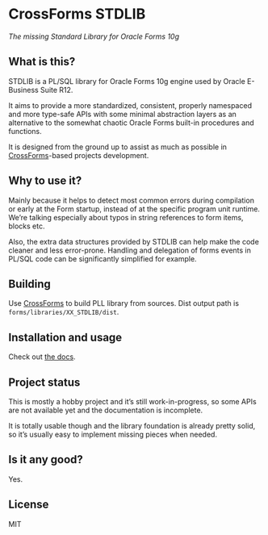 # CrossForms STDLIB

*The missing Standard Library for Oracle Forms 10g*

## What is this?

STDLIB is a PL/SQL library for Oracle Forms 10g engine used by Oracle E-Business Suite R12. 

It aims to provide a more standardized, consistent, properly namespaced and more type-safe APIs with some minimal abstraction layers as an alternative to the somewhat chaotic Oracle Forms built-in procedures and functions. 

It is designed from the ground up to assist as much as possible in [CrossForms](https://github.com/4O4/crossforms)-based projects development.

## Why to use it?

Mainly because it helps to detect most common errors during compilation or early at the Form startup, instead of at the specific program unit runtime. We’re talking especially about typos in string references to form items, blocks etc.

Also, the extra data structures provided by STDLIB can help make the code cleaner and less error-prone. Handling and delegation of forms events in PL/SQL code can be significantly simplified for example.

## Building

Use [CrossForms](https://github.com/4O4/crossforms) to build PLL library from sources. Dist output path is `forms/libraries/XX_STDLIB/dist`.

## Installation and usage

Check out [the docs](https://4o4.github.io/crossforms-stdlib).

## Project status

This is mostly a hobby project and it’s still work-in-progress, so some APIs are not available yet and the documentation is incomplete.

It is totally usable though and the library foundation is already pretty solid, so it’s usually easy to implement missing pieces when needed.

## Is it any good?

Yes.

## License

MIT